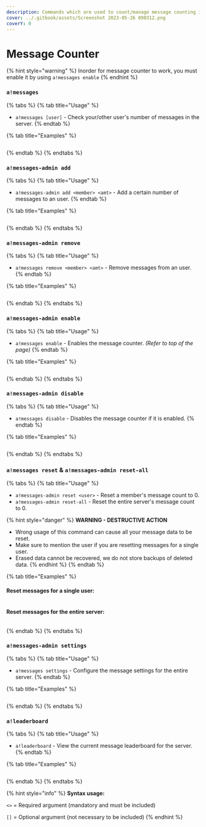 ```yaml
---
description: Commands which are used to count/manage message counting in a server.
cover: ../.gitbook/assets/Screenshot 2023-05-26 090312.png
coverY: 0
---
```


# Message Counter

{% hint style="warning" %}
Inorder for message counter to work, you must enable it by using `a!messages enable`
{% endhint %}

### `a!messages`

{% tabs %}
{% tab title="Usage" %}
* `a!messages [user]` - Check your/other user's number of messages in the server.
{% endtab %}

{% tab title="Examples" %}
<figure><img src="../.gitbook/assets/chrome_QO5xVQj1qg.gif" alt=""><figcaption></figcaption></figure>
{% endtab %}
{% endtabs %}

### `a!messages-admin add`

{% tabs %}
{% tab title="Usage" %}
* `a!messages-admin add <member> <amt>` - Add a certain number of messages to an user.
{% endtab %}

{% tab title="Examples" %}
<figure><img src="../.gitbook/assets/chrome_8PZrXJFuwF.gif" alt=""><figcaption></figcaption></figure>
{% endtab %}
{% endtabs %}

### `a!messages-admin remove`

{% tabs %}
{% tab title="Usage" %}
* `a!messages remove <member> <amt>` - Remove messages from an user.
{% endtab %}

{% tab title="Examples" %}
<figure><img src="../.gitbook/assets/chrome_f5tAeonCG9.gif" alt=""><figcaption></figcaption></figure>
{% endtab %}
{% endtabs %}

### `a!messages-admin enable`

{% tabs %}
{% tab title="Usage" %}
* `a!messages enable` - Enables the message counter. _(Refer to top of the page)_
{% endtab %}

{% tab title="Examples" %}
<figure><img src="../.gitbook/assets/chrome_LQh7rXduEb.gif" alt=""><figcaption></figcaption></figure>
{% endtab %}
{% endtabs %}

### `a!messages-admin disable`

{% tabs %}
{% tab title="Usage" %}
* `a!messages disable` - Disables the message counter if it is enabled.
{% endtab %}

{% tab title="Examples" %}
<figure><img src="../.gitbook/assets/chrome_X0zgLs2AwN.gif" alt=""><figcaption></figcaption></figure>
{% endtab %}
{% endtabs %}

### `a!messages reset` & `a!messages-admin reset-all`

{% tabs %}
{% tab title="Usage" %}
* `a!messages-admin reset <user>` - Reset a member's message count to 0.
* `a!messages-admin reset-all` - Reset the entire server's message count to 0.

{% hint style="danger" %}
**WARNING - DESTRUCTIVE ACTION**

* Wrong usage of this command can cause all your message data to be reset.
* Make sure to mention the user if you are resetting messages for a single user.
* Erased data cannot be recovered, we do not store backups of deleted data.
{% endhint %}
{% endtab %}

{% tab title="Examples" %}
#### Reset messages for a single user:

<figure><img src="../.gitbook/assets/chrome_wEH1ckMj4U.gif" alt=""><figcaption></figcaption></figure>

#### Reset messages for the entire server:

<figure><img src="../.gitbook/assets/chrome_eEbOX6YH4b.gif" alt=""><figcaption></figcaption></figure>
{% endtab %}
{% endtabs %}

### `a!messages-admin settings`

{% tabs %}
{% tab title="Usage" %}
* `a!messages settings` - Configure the message settings for the entire server.
{% endtab %}

{% tab title="Examples" %}
<figure><img src="../.gitbook/assets/chrome_YnsfXJSDVY.gif" alt=""><figcaption></figcaption></figure>
{% endtab %}
{% endtabs %}

### `a!leaderboard`

{% tabs %}
{% tab title="Usage" %}
* `a!leaderboard` - View the current message leaderboard for the server.
{% endtab %}

{% tab title="Examples" %}
<figure><img src="../.gitbook/assets/chrome_oStBAGv5M0.gif" alt=""><figcaption></figcaption></figure>
{% endtab %}
{% endtabs %}

{% hint style="info" %}
**Syntax usage:**

`<>` = Required argument (mandatory and must be included)

`[]` = Optional argument (not necessary to be included)
{% endhint %}
